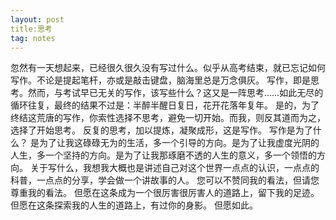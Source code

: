 ```yaml
---
layout: post
title:思考
tag: notes
---
```

忽然有一天想起来，已经很久很久没有写过什么。似乎从高考结束，就已忘记如何写作。不论是提起笔杆，亦或是敲击键盘，脑海里总是万念俱灰。
写作，即是思考。然而，与考试早已无关的写作，该写些什么？这又是一阵思考……如此无尽的循环往复，最终的结果不过是：半醉半醒日复日，花开花落年复年。
是的，为了终结这荒唐的写作，你索性选择不思考，避免一切开始。而我，则反其道而为之，选择了开始思考。
反复的思考，加以提炼，凝聚成形，这是写作。
写作是为了什么？
是为了让我这碌碌无为的生活，多一个引导的方向。是为了让我虚度光阴的人生，多一个坚持的方向。是为了让我那琢磨不透的人生的意义，多一个领悟的方向。
关于写什么，我想我大概也是讲述自己对这个世界一点点的认识，一点点的科普，一点点的分享，学会做一个讲故事的人。
您可以不赞同我的看法，但请您尊重我的看法。
但愿在这条成为一个很厉害很厉害人的道路上，留下我的足迹。
但愿在这条探索我的人生的道路上，有过你的身影。
但愿如此。
